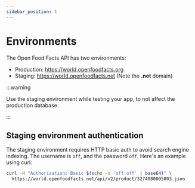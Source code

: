 ```yaml
---
sidebar_position: 1
---
```


# Environments

The Open Food Facts API has two environments:

- Production: https://world.openfoodfacts.org
- Staging: https://world.openfoodfacts.net (Note the **.net** domain)

:::warning

Use the staging environment while testing your app, to not affect the production database.

:::

## Staging environment authentication

The staging environment requires HTTP basic auth to avoid search engine indexing. The username is `off`, and the password `off`. Here's an example using curl:

```bash
curl -H "Authorization: Basic $(echo -n 'off:off' | base64)" \
  https://world.openfoodfacts.net/api/v2/product/3274080005003.json
```
